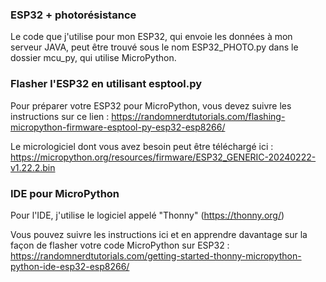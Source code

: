 ### ESP32 + photorésistance
Le code que j'utilise pour mon ESP32, qui envoie les données à mon serveur JAVA, peut être trouvé sous le nom ESP32_PHOTO.py dans le dossier mcu_py, qui utilise MicroPython.  

  
### Flasher l'ESP32 en utilisant esptool.py
Pour préparer votre ESP32 pour MicroPython, vous devez suivre les instructions sur ce lien :
https://randomnerdtutorials.com/flashing-micropython-firmware-esptool-py-esp32-esp8266/

Le micrologiciel dont vous avez besoin peut être téléchargé ici :
https://micropython.org/resources/firmware/ESP32_GENERIC-20240222-v1.22.2.bin


### IDE pour MicroPython

Pour l'IDE, j'utilise le logiciel appelé "Thonny" (https://thonny.org/)

Vous pouvez suivre les instructions ici et en apprendre davantage sur la façon de flasher votre code MicroPython sur ESP32 :
https://randomnerdtutorials.com/getting-started-thonny-micropython-python-ide-esp32-esp8266/
